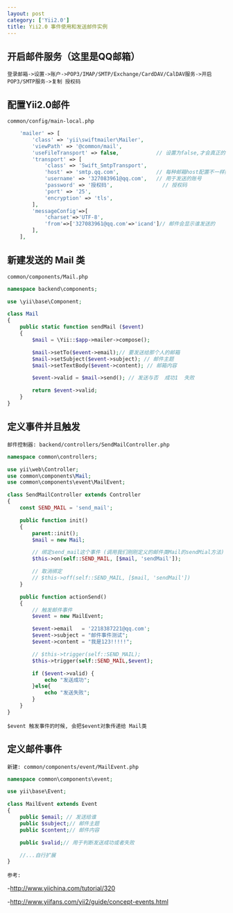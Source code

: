 ```yaml
---
layout: post
category: ['Yii2.0']
title: Yii2.0 事件使用和发送邮件实例
---
```

## 开启邮件服务（这里是QQ邮箱）
`登录邮箱->设置->账户->POP3/IMAP/SMTP/Exchange/CardDAV/CalDAV服务->开启 POP3/SMTP服务->复制 授权码`

## 配置Yii2.0邮件
`common/config/main-local.php`
```php
    'mailer' => [
        'class' => 'yii\swiftmailer\Mailer',
        'viewPath' => '@common/mail',
        'useFileTransport' => false,			// 设置为false,才会真正的发邮件
        'transport' => [
            'class' => 'Swift_SmtpTransport',
            'host' => 'smtp.qq.com',			// 每种邮箱host配置不一样如果是163邮箱，host改为smtp.163.com
            'username' => '327083961@qq.com',	// 用于发送的账号
            'password' => '授权码',				// 授权码
            'port' => '25',
            'encryption' => 'tls',
        ],
        'messageConfig'=>[
            'charset'=>'UTF-8',
            'from'=>['327083961@qq.com'=>'icand']// 邮件会显示谁发送的
        ],
    ],
```

## 新建发送的 Mail 类
`common/components/Mail.php`

```php
namespace backend\components;

use \yii\base\Component;

class Mail
{
    public static function sendMail ($event)
    {
	    $mail = \Yii::$app->mailer->compose();

	    $mail->setTo($event->email);// 要发送给那个人的邮箱
	    $mail->setSubject($event->subject); // 邮件主题
	    $mail->setTextBody($event->content); // 邮箱内容

        $event->valid = $mail->send(); // 发送与否  成功1  失败

        return $event->valid;
    }
}
```

## 定义事件并且触发
`邮件控制器: backend/controllers/SendMailController.php`

```php
namespace common\controllers;

use yii\web\Controller;
use common\components\Mail;
use common\components\event\MailEvent;

class SendMailController extends Controller
{
	const SEND_MAIL = 'send_mail';

	public function init()
	{
		parent::init();
		$mail = new Mail;

		// 绑定send_mail这个事件 (调用我们刚刚定义的邮件类Mail的sendMial方法)
		$this->on(self::SEND_MAIL, [$mail, 'sendMail']);

		// 取消绑定
		// $this->off(self::SEND_MAIL, [$mail, 'sendMail'])
	}

	public function actionSend()
	{
		// 触发邮件事件
		$event = new MailEvent;

		$event->email   = '2218387221@qq.com';
		$event->subject = "邮件事件测试";
		$event->content = "我是123!!!!!";

		// $this->trigger(self::SEND_MAIL);
		$this->trigger(self::SEND_MAIL,$event);

		if ($event->valid) {
			echo "发送成功";
		}else{
			echo "发送失败";
		}
	}
}
```

`$event 触发事件的时候, 会把$event对象传递给 Mail类`

## 定义邮件事件
`新建: common/components/event/MailEvent.php`

```php
namespace common\components\event;

use yii\base\Event;

class MailEvent extends Event
{
    public $email; // 发送给谁
    public $subject;// 邮件主题
    public $content;// 邮件内容

    public $valid;// 用于判断发送成功或者失败

    //...自行扩展
}

```

`参考:`

-<http://www.yiichina.com/tutorial/320>

-<http://www.yiifans.com/yii2/guide/concept-events.html>

